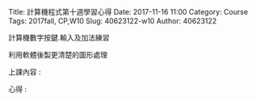 Title: 計算機程式第十週學習心得
Date: 2017-11-16 11:00
Category: Course
Tags: 2017fall, CP,W10
Slug: 40623122-w10 
Author: 40623122


計算機數字按鍵.輸入及加法練習

利用軟體後製更清楚的圖形處理

<!-- PELICAN_END_SUMMARY -->
上課內容 :

心得 :